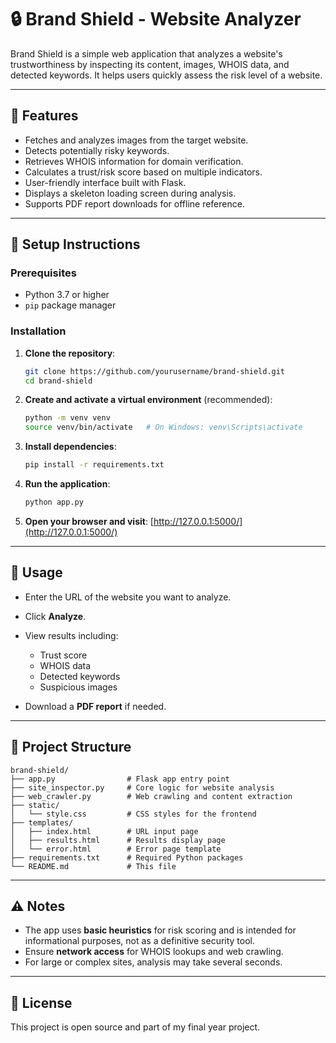 # 🔒 Brand Shield - Website Analyzer

Brand Shield is a simple web application that analyzes a website's trustworthiness by inspecting its content, images, WHOIS data, and detected keywords. It helps users quickly assess the risk level of a website.

---

## 🚀 Features

* Fetches and analyzes images from the target website.
* Detects potentially risky keywords.
* Retrieves WHOIS information for domain verification.
* Calculates a trust/risk score based on multiple indicators.
* User-friendly interface built with Flask.
* Displays a skeleton loading screen during analysis.
* Supports PDF report downloads for offline reference.

---

## 💠 Setup Instructions

### Prerequisites

* Python 3.7 or higher
* `pip` package manager

### Installation

1. **Clone the repository**:

   ```bash
   git clone https://github.com/yourusername/brand-shield.git
   cd brand-shield
   ```

2. **Create and activate a virtual environment** (recommended):

   ```bash
   python -m venv venv
   source venv/bin/activate   # On Windows: venv\Scripts\activate
   ```

3. **Install dependencies**:

   ```bash
   pip install -r requirements.txt
   ```

4. **Run the application**:

   ```bash
   python app.py
   ```

5. **Open your browser and visit**:
   [http://127.0.0.1:5000/](http://127.0.0.1:5000/)

---

## 📌 Usage

* Enter the URL of the website you want to analyze.
* Click **Analyze**.
* View results including:

  * Trust score
  * WHOIS data
  * Detected keywords
  * Suspicious images
* Download a **PDF report** if needed.

---

## 📂 Project Structure

```text
brand-shield/
├── app.py                # Flask app entry point
├── site_inspector.py     # Core logic for website analysis
├── web_crawler.py        # Web crawling and content extraction
├── static/
│   └── style.css         # CSS styles for the frontend
├── templates/
│   ├── index.html        # URL input page
│   ├── results.html      # Results display page
│   └── error.html        # Error page template
├── requirements.txt      # Required Python packages
└── README.md             # This file
```

---

## ⚠️ Notes

* The app uses **basic heuristics** for risk scoring and is intended for informational purposes, not as a definitive security tool.
* Ensure **network access** for WHOIS lookups and web crawling.
* For large or complex sites, analysis may take several seconds.

---

## 📃 License

This project is open source and part of my final year project.
